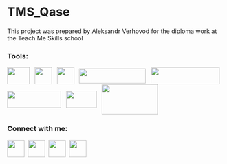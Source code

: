 # TMS_Qase
This project was prepared by Aleksandr Verhovod for the diploma work at the Teach Me Skills school


###  Tools:
<p align="left">
<a target="blank"><img align="center" src="https://internship.technovalley.co.in/java/images/Java.png" height="40" width="52" /></a> &nbsp;  
<a target="blank"><img align="center" src="https://blog.jetbrains.com/wp-content/uploads/2019/08/logo.png" height="40" width="40" /></a> &nbsp;   
<a target="blank"><img align="center" src="https://upload.wikimedia.org/wikipedia/commons/d/d5/Selenium_Logo.png" height="40" width="40" /></a> &nbsp;
<a target="blank"><img align="center" src="https://www.pinclipart.com/picdir/big/315-3152417_testng-is-also-for-the-java-programming-language.png" height="35" width="155" /></a> &nbsp;
<a target="blank"><img align="center" src="https://cdn-images-1.medium.com/fit/t/1600/480/1*0cT0thipKJ1obKHbBkmfRg.png" height="40" width="160" /></a> 
<a target="blank"><img align="center" src="https://blog.idrsolutions.com/wp-content/uploads/2018/05/jenkins-logo.png" height="40" width="125" /></a>  &nbsp;
<a target="blank"><img align="center" src="https://i.ytimg.com/vi/8nAgzJea1L8/maxresdefault.jpg" height="40" width="71" /></a>  &nbsp;
<a target="blank"><img align="center" src="https://bellatrix.solutions/content/uploads/Allure_logo.png" height="70" width="130" /></a>  
</p>



### Connect with me:
<p align="left">
<a href="https://verhovodaleksandr.wixsite.com/main" target="blank"><img align="center" src="https://www.clipartmax.com/png/full/171-1714934_globe-blue-blue-web-icon-png.png" height="40" width="40" /></a>&nbsp;
<a href="https://t.me/MrAlexandr_V" target="blank"><img align="center" src="https://raw.githubusercontent.com/daniilshat/daniilshat/2d7eafe5250314b3d422c86b35de062e0f1f5178/icons/Telegram.svg"  height="40" width="40" /></a>&nbsp;
<a href="https://join.skype.com/invite/lRtgPnSkXOPz" target="blank"><img align="center" src="https://i.pinimg.com/originals/12/ef/48/12ef48f4f80af98b24d531b99c369039.png"  height="40" width="40" /></a>&nbsp;
<a href="https://www.linkedin.com/in/aleksandr-verhovod/" target="blank"><img align="center" src="https://www.clipartmax.com/png/full/141-1418548_linkedin-%C3%ADcones-linkedin-png.png" height="40" width="40" /></a>

</p>
